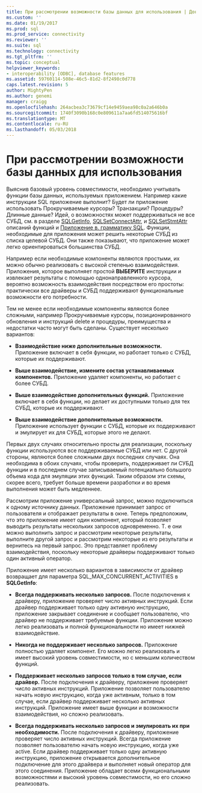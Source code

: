 ```yaml
---
title: При рассмотрении возможности базы данных для использования | Документы Microsoft
ms.custom: ''
ms.date: 01/19/2017
ms.prod: sql
ms.prod_service: connectivity
ms.reviewer: ''
ms.suite: sql
ms.technology: connectivity
ms.tgt_pltfrm: ''
ms.topic: conceptual
helpviewer_keywords:
- interoperability [ODBC], database features
ms.assetid: 59760114-508e-46c5-81d2-8f2498c0d778
caps.latest.revision: 5
author: MightyPen
ms.author: genemi
manager: craigg
ms.openlocfilehash: 264acbea3c73679cf14e9459aea98c0a2a646b0a
ms.sourcegitcommit: 1740f3090b168c0e809611a7aa6fd514075616bf
ms.translationtype: MT
ms.contentlocale: ru-RU
ms.lasthandoff: 05/03/2018
---
```

# <a name="considering-database-features-to-use"></a>При рассмотрении возможности базы данных для использования
Выяснив базовый уровень совместимости, необходимо учитывать функции базы данных, используемых приложением. Например какие инструкции SQL приложение выполнит? Будет ли приложение использовать Прокручиваемые курсоры? Транзакции? Процедуры? Длинные данные? Идей, о возможностях может поддерживаться не все СУБД, см. в разделе [SQLGetInfo](../../../odbc/reference/syntax/sqlgetinfo-function.md), [SQLSetConnectAttr](../../../odbc/reference/syntax/sqlsetconnectattr-function.md), и [SQLSetStmtAttr](../../../odbc/reference/syntax/sqlsetstmtattr-function.md) описаний функций и [ Приложение в. грамматику SQL](../../../odbc/reference/appendixes/appendix-c-sql-grammar.md). Функции, необходимые для приложения может решить некоторые СУБД из списка целевой СУБД. Они также показывают, что приложение может легко ориентироваться большинства СУБД.  
  
 Например если необходимые компоненты являются простыми, их можно обычно реализовать с высокой степенью взаимодействия. Приложения, которое выполняет простой **ВЫБЕРИТЕ** инструкции и извлекает результаты с помощью однонаправленного курсора, вероятно возможность взаимодействия посредством его простоты: практически все драйверы и СУБД поддерживают функциональные возможности его потребности.  
  
 Тем не менее если необходимые компоненты являются более сложными, например Прокручиваемые курсоры, позиционированного обновления и инструкций delete и процедуры, преимущества и недостатки часто могут быть сделаны. Существует несколько вариантов:  
  
-   **Взаимодействие ниже дополнительные возможности.** Приложение включает в себя функции, но работает только с СУБД, которые их поддерживают.  
  
-   **Выше взаимодействие, измените состав устанавливаемых компонентов.** Приложение удаляет компоненты, но работает с более СУБД.  
  
-   **Выше взаимодействие дополнительных функций.** Приложение включает в себя функции, но делает их доступными только для тех СУБД, которые их поддерживают.  
  
-   **Выше взаимодействие дополнительные возможности.** Приложение использует функции с СУБД, которые их поддерживают и эмулирует их для СУБД, которые этого не делают.  
  
 Первых двух случаях относительно просты для реализации, поскольку функции используются все поддерживаемые СУБД или нет. С другой стороны, являются более сложными двух последних случаях. Она необходима в обоих случаях, чтобы проверить, поддерживает ли СУБД функции и в последнем случае записываемый потенциально большого объема кода для эмуляции этих функций. Таким образом эти схемы, скорее всего, требует больше времени разработки и во время выполнения может быть медленнее.  
  
 Рассмотрим приложение универсальный запрос, можно подключиться к одному источнику данных. Приложение принимает запрос от пользователя и отображает результаты в окне. Теперь предположим, что это приложение имеет один компонент, который позволяет выводить результаты нескольких запросов одновременно. Т. е они можно выполнить запрос и рассмотрим некоторые результаты, выполните другой запрос и рассмотрим некоторые из его результаты и вернитесь на первый запрос. Это представляет проблему взаимодействия, поскольку некоторые драйверы поддерживают только один активный оператор.  
  
 Приложение имеет несколько вариантов в зависимости от драйвер возвращает для параметра SQL_MAX_CONCURRENT_ACTIVITIES в **SQLGetInfo**:  
  
-   **Всегда поддерживать несколько запросов.** После подключения к драйверу, приложение проверяет число активных инструкций. Если драйвер поддерживает только одну активную инструкцию, приложение закрывает соединение и сообщает пользователю, что драйвер не поддерживает требуемые функции. Приложение можно легко реализовать и полной функциональности но имеет нижней взаимодействие.  
  
-   **Никогда не поддерживает несколько запросов.** Приложение полностью удаляет компонент. Его можно легко реализовать и имеет высокий уровень совместимости, но с меньшим количеством функций.  
  
-   **Поддерживает несколько запросов только в том случае, если драйвер.** После подключения к драйверу, приложение проверяет число активных инструкций. Приложение позволяет пользователю начать новую инструкцию, когда уже активным, только в том случае, если драйвер поддерживает несколько активных инструкций. Приложение имеет выше функции и возможности взаимодействия, но сложно реализовать.  
  
-   **Всегда поддерживать несколько запросов и эмулировать их при необходимости.** После подключения к драйверу, приложение проверяет число активных инструкций. Всегда приложение позволяет пользователю начать новую инструкцию, когда уже active. Если драйвер поддерживает только одну активную инструкцию, приложение открывается дополнительное подключение для этого драйвера и выполняет новый оператор для этого соединения. Приложение обладает всеми функциональными возможностями и высокий уровень совместимости, но его сложно реализовать.
